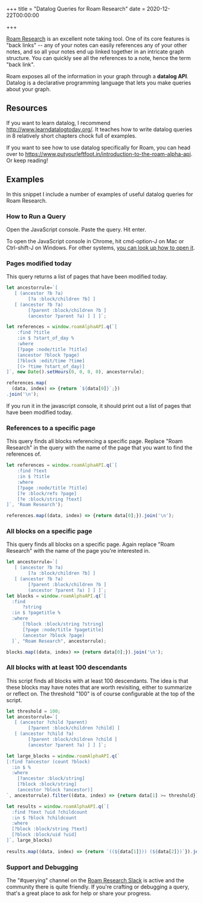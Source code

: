 +++
title = "Datalog Queries for Roam Research"
date = 2020-12-22T00:00:00

+++

[Roam Research](https://roamresearch.com/) is an excellent note taking tool. One of its core features is "back links" -- any of your notes can easily references any of your other notes, and so all your notes end up linked together in an intricate graph structure. You can quickly see all the references to a note, hence the term "back link".

Roam exposes all of the information in your graph through a **datalog API**. Datalog is a declarative programming language that lets you make queries about your graph.

## Resources

If you want to learn datalog, I recommend http://www.learndatalogtoday.org/. It teaches how to write datalog queries in 8 relatively short chapters chock full of examples.

If you want to see how to use datalog specifically for Roam, you can head over to https://www.putyourleftfoot.in/introduction-to-the-roam-alpha-api. Or keep reading!

## Examples

In this snippet I include a number of examples of useful datalog queries for Roam Research.

### How to Run a Query

Open the JavaScript console. Paste the query. Hit enter.

To open the JavaScript console in Chrome, hit cmd-option-J on Mac or Ctrl-shift-J on Windows. For other systems, [you can look up how to open it](https://www.google.com/search?q=how%20to%20open%20the%20javascript%20console).

### Pages modified today

This query returns a list of pages that have been modified today.

```javascript
let ancestorrule=`[ 
   [ (ancestor ?b ?a) 
        [?a :block/children ?b] ] 
   [ (ancestor ?b ?a) 
        [?parent :block/children ?b ] 
        (ancestor ?parent ?a) ] ] ]`;

let references = window.roamAlphaAPI.q(`[
	:find ?title
	:in $ ?start_of_day %
	:where
	[?page :node/title ?title]
	(ancestor ?block ?page)
	[?block :edit/time ?time]
	[(> ?time ?start_of_day)]
]`, new Date().setHours(0, 0, 0, 0), ancestorrule);

references.map(
  (data, index) => {return `${data[0]}`;})
.join('\n');
```

If you run it in the javascript console, it should print out a list of pages that have been modified today.

### References to a specific page

This query finds all blocks referencing a specific page. Replace "Roam Research" in the query with the name of the page that you want to find the references of.

```javascript
let references = window.roamAlphaAPI.q(`[
	:find ?text
	:in $ ?title
	:where
	[?page :node/title ?title]
	[?e :block/refs ?page]
	[?e :block/string ?text]
]`, 'Roam Research');

references.map((data, index) => {return data[0];}).join('\n');
```

### All blocks on a specific page

This query finds all blocks on a specific page. Again replace "Roam Research" with the name of the page you're interested in.

```javascript
let ancestorrule=`[ 
   [ (ancestor ?b ?a) 
        [?a :block/children ?b] ] 
   [ (ancestor ?b ?a) 
        [?parent :block/children ?b ] 
        (ancestor ?parent ?a) ] ] ]`;
let blocks = window.roamAlphaAPI.q(`[ 
  :find 
      ?string
  :in $ ?pagetitle % 
  :where 
      [?block :block/string ?string] 
      [?page :node/title ?pagetitle] 
      (ancestor ?block ?page)
  ]`, "Roam Research", ancestorrule);

blocks.map((data, index) => {return data[0];}).join('\n');
```

### All blocks with at least 100 descendants

This script finds all blocks with at least 100 descendants. The idea is that these blocks may have notes that are worth revisiting, either to summarize or reflect on. The threshold "100" is of course configurable at the top of the script.

```javascript
let threshold = 100;
let ancestorrule=`[ 
   [ (ancestor ?child ?parent) 
        [?parent :block/children ?child] ]
   [ (ancestor ?child ?a) 
        [?parent :block/children ?child ] 
        (ancestor ?parent ?a) ] ] ]`;

let large_blocks = window.roamAlphaAPI.q(`
[:find ?ancestor (count ?block)
  :in $ % 
  :where 
    [?ancestor :block/string]
    [?block :block/string]
    (ancestor ?block ?ancestor)]
`, ancestorrule).filter((data, index) => {return data[1] >= threshold});

let results = window.roamAlphaAPI.q(`[
  :find ?text ?uid ?childcount
  :in $ ?block ?childcount
  :where
  [?block :block/string ?text]
  [?block :block/uid ?uid]
]`, large_blocks)
  
results.map((data, index) => {return `((${data[1]})) (${data[2]})`}).join('\n');
```

### Support and Debugging

The "#querying" channel on the [Roam Research Slack](https://roamresearch.slack.com/) is active and the community there is quite friendly. If you're crafting or debugging a query, that's a great place to ask for help or share your progress.
